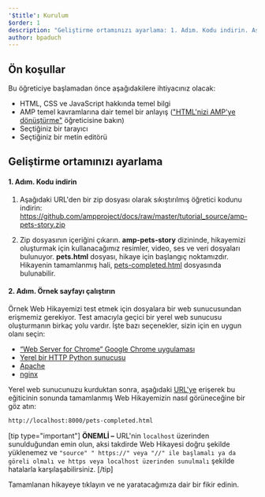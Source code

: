 ```yaml
---
'$title': Kurulum
$order: 1
description: "Geliştirme ortamınızı ayarlama: 1. Adım. Kodu indirin. Aşağıdaki URL'den bir zip dosyası olarak sıkıştırılmış öğretici kodunu indirin..."
author: bpaduch
---
```


## Ön koşullar

Bu öğreticiye başlamadan önce aşağıdakilere ihtiyacınız olacak:

- HTML, CSS ve JavaScript hakkında temel bilgi
- AMP temel kavramlarına dair temel bir anlayış (["HTML'nizi AMP'ye dönüştürme"](../../../../documentation/guides-and-tutorials/start/converting/index.md?format=websites) öğreticisine bakın)
- Seçtiğiniz bir tarayıcı
- Seçtiğiniz bir metin editörü

## Geliştirme ortamınızı ayarlama

#### 1. Adım. Kodu indirin

1. Aşağıdaki URL'den bir zip dosyası olarak sıkıştırılmış öğretici kodunu indirin: <a href="https://github.com/ampproject/docs/raw/master/tutorial_source/amp-pets-story.zip">https://github.com/ampproject/docs/raw/master/tutorial_source/amp-pets-story.zip</a>

2. Zip dosyasının içeriğini çıkarın. **amp-pets-story** dizininde, hikayemizi oluşturmak için kullanacağımız resimler, video, ses ve veri dosyaları bulunuyor. **pets.html** dosyası, hikaye için başlangıç noktamızdır. Hikayenin tamamlanmış hali, [pets-completed.html](https://github.com/ampproject/docs/blob/master/tutorial_source/amp-pets-story/pets-completed.html) dosyasında bulunabilir.

#### 2. Adım. Örnek sayfayı çalıştırın

Örnek Web Hikayemizi test etmek için dosyalara bir web sunucusundan erişmemiz gerekiyor. Test amacıyla geçici bir yerel web sunucusu oluşturmanın birkaç yolu vardır. İşte bazı seçenekler, sizin için en uygun olanı seçin:

- [“Web Server for Chrome” Google Chrome uygulaması](https://chrome.google.com/webstore/detail/web-server-for-chrome/ofhbbkphhbklhfoeikjpcbhemlocgigb)
- [Yerel bir HTTP Python sunucusu](https://developer.mozilla.org/en-US/docs/Learn/Common_questions/set_up_a_local_testing_server#Running_a_simple_local_HTTP_server)
- [Apache](https://httpd.apache.org/docs/2.4/getting-started.html)
- [nginx](http://nginx.org/)

Yerel web sunucunuzu kurduktan sonra, aşağıdaki <a href="http://localhost:8000/pets-completed.html">URL'ye</a> erişerek bu eğiticinin sonunda tamamlanmış Web Hikayemizin nasıl görüneceğine bir göz atın:

```html
http://localhost:8000/pets-completed.html
```

[tip type="important"] **ÖNEMLİ –** URL'nin `localhost` üzerinden sunulduğundan emin olun, aksi takdirde Web Hikayesi doğru şekilde yüklenemez ve `"source" " https://" veya "//" ile başlamalı ya da göreli olmalı ve https veya localhost üzerinden sunulmalı` şekilde hatalarla karşılaşabilirsiniz. [/tip]

Tamamlanan hikayeye tıklayın ve ne yaratacağımıza dair bir fikir edinin.
